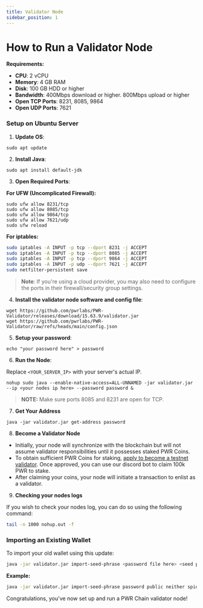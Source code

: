 ```yaml
---
title: Validator Node
sidebar_position: 1
---
```


# How to Run a Validator Node

**Requirements:**

- **CPU**: 2 vCPU
- **Memory**: 4 GB RAM  
- **Disk**: 100 GB HDD or higher
- **Bandwidth**: 400Mbps download or higher. 800Mbps upload or higher
- **Open TCP Ports**: 8231, 8085, 9864
- **Open UDP Ports**: 7621

### Setup on Ubuntu Server

1. **Update OS**:

```shell
sudo apt update
```

2. **Install Java**:

```shell
sudo apt install default-jdk
```

3. **Open Required Ports**:

**For UFW (Uncomplicated Firewall):**

```shell
sudo ufw allow 8231/tcp
sudo ufw allow 8085/tcp
sudo ufw allow 9864/tcp
sudo ufw allow 7621/udp
sudo ufw reload
```

**For iptables:**

```bash
sudo iptables -A INPUT -p tcp --dport 8231 -j ACCEPT
sudo iptables -A INPUT -p tcp --dport 8085 -j ACCEPT
sudo iptables -A INPUT -p tcp --dport 9864 -j ACCEPT
sudo iptables -A INPUT -p udp --dport 7621 -j ACCEPT
sudo netfilter-persistent save
```

> **Note**: If you're using a cloud provider, you may also need to configure the ports in their firewall/security group settings.

4. **Install the validator node software and config file**:

```shell
wget https://github.com/pwrlabs/PWR-Validator/releases/download/15.63.9/validator.jar
wget https://github.com/pwrlabs/PWR-Validator/raw/refs/heads/main/config.json
```

5. **Setup your password**:

```shell
echo "your password here" > password
```

6. **Run the Node**:

Replace `<YOUR_SERVER_IP>` with your server's actual IP.

```shell
nohup sudo java --enable-native-access=ALL-UNNAMED -jar validator.jar --ip <your nodes ip here> --password password &
```

> **NOTE:** Make sure ports 8085 and 8231 are open for TCP.

7. **Get Your Address**

```shell
java -jar validator.jar get-address password
```

8. **Become a Validator Node**

- Initially, your node will synchronize with the blockchain but will not assume validator responsibilities until it possesses staked PWR Coins.
- To obtain sufficient PWR Coins for staking, [apply to become a testnet validator](https://docs.google.com/forms/d/1ImUgk8JaKCwJR-7xiBNaA8-mb604CYdSKJfMRHacA60). Once approved, you can use our discord bot to claim 100k PWR to stake.
- After claiming your coins, your node will initiate a transaction to enlist as a validator.

9. **Checking your nodes logs**

If you wish to check your nodes log, you can do so using the following command:

```bash
tail -n 1000 nohup.out -f
```

### Importing an Existing Wallet

To import your old wallet using this update:

```bash
java -jar validator.jar import-seed-phrase <password file here> <seed phrase here>
```

**Example:**

```bash
java -jar validator.jar import-seed-phrase password public neither spider scare diagram knife fragile road kit guess crucial bachelor
```


Congratulations, you've now set up and run a PWR Chain validator node!
